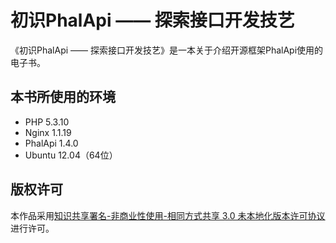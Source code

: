 # 初识PhalApi —— 探索接口开发技艺
《初识PhalApi —— 探索接口开发技艺》是一本关于介绍开源框架PhalApi使用的电子书。  

## 本书所使用的环境  

 + PHP 5.3.10  
 + Nginx 1.1.19   
 + PhalApi 1.4.0    
 + Ubuntu 12.04（64位） 

## 版权许可
本作品采用[知识共享署名-非商业性使用-相同方式共享 3.0 未本地化版本许可协议](https://creativecommons.org/licenses/by-nc-sa/3.0/)进行许可。



